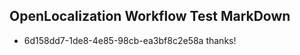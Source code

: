 ## OpenLocalization Workflow Test MarkDown
* 6d158dd7-1de8-4e85-98cb-ea3bf8c2e58a thanks!

<!--HONumber=Aug16_HO4-->


